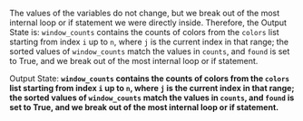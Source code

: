 The values of the variables do not change, but we break out of the most internal loop or if statement we were directly inside. Therefore, the Output State is: `window_counts` contains the counts of colors from the `colors` list starting from index `i` up to `n`, where `j` is the current index in that range; the sorted values of `window_counts` match the values in `counts`, and `found` is set to True, and we break out of the most internal loop or if statement.

Output State: **`window_counts` contains the counts of colors from the `colors` list starting from index `i` up to `n`, where `j` is the current index in that range; the sorted values of `window_counts` match the values in `counts`, and `found` is set to True, and we break out of the most internal loop or if statement.**